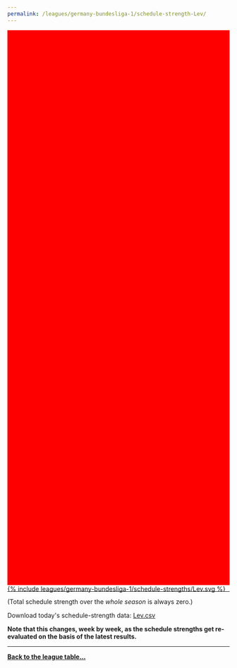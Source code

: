 ```yaml
---
permalink: /leagues/germany-bundesliga-1/schedule-strength-Lev/
---
```


<style>
.svg-wrap {
    background-color:red;
    height:0;
    padding-top:250%; /* 350px/550px */
    position: relative;
}

svg {
    background-color: white;
    height: 100%;
    display:block;
    width: 100%;
    position: absolute;
    top:0;
    left:0;
}
</style>


<div class="svg-wrap">
{% include leagues/germany-bundesliga-1/schedule-strengths/Lev.svg %}
</div>

-----

(Total schedule strength over the *whole season* is always zero.)


Download today's schedule-strength data: [Lev.csv](/assets/leagues/germany-bundesliga-1/2021/schedule-strengths/Lev.csv)

**Note that this changes, week by week, as the schedule strengths get re-evaluated on the
basis of the latest results.**

-----

[**Back to the league table...**](/leagues/germany-bundesliga-1)



